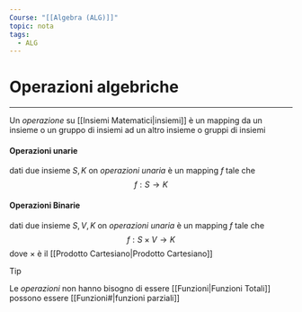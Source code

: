 ```yaml
---
Course: "[[Algebra (ALG)]]"
topic: nota
tags:
  - ALG
---
```

# Operazioni algebriche
---
Un _operazione_ su [[Insiemi Matematici|insiemi]] è un mapping da un insieme o un gruppo di insiemi ad un altro insieme o gruppi di insiemi
#### Operazioni unarie
dati due insieme $S,K$ on _operazioni unaria_ è un mapping $f$ tale che
$$f:S \rightarrow K$$

#### Operazioni Binarie
dati due insieme $S,V,K$ on _operazioni unaria_ è un mapping $f$ tale che
$$f:S \times V\rightarrow K$$
dove $\times$ è il [[Prodotto Cartesiano|Prodotto Cartesiano]]




> [!tip]
> Le _operazioni_ non hanno bisogno di essere [[Funzioni|Funzioni Totali]] possono essere [[Funzioni#|funzioni parziali]] 
